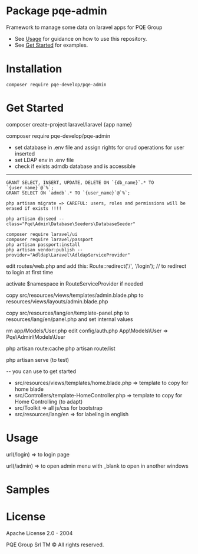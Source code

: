 # Package pqe-admin
Framework to manage some data on laravel apps for PQE Group

 * See [Usage](#usage) for guidance on how to use this repository.
 * See [Get Started](#getStarted) for examples.

# Installation
`composer require pqe-develop/pqe-admin`

# Get Started

composer create-project laravel/laravel {app name}

composer require pqe-develop/pqe-admin

- set database in .env file and assign rights for crud operations for user inserted
- set LDAP env in .env file
- check if exists admdb database and is accessible
--- 
    GRANT SELECT, INSERT, UPDATE, DELETE ON `{db_name}`.* TO `{user_name}`@`%`;
    GRANT SELECT ON `admdb`.* TO `{user_name}`@`%`;

	php artisan migrate => CAREFUL: users, roles and permissions will be erased if exists !!!!

	php artisan db:seed --class="Pqe\Admin\Database\Seeders\DatabaseSeeder"
    
	composer require laravel/ui
	composer require laravel/passport
	php artisan passport:install
	php artisan vendor:publish --provider="Adldap\Laravel\AdldapServiceProvider"

edit routes/web.php and add this:
    Route::redirect('/', '/login');   // to redirect to login at first time
    
activate $namespace in RouteServiceProvider if needed

copy src/resources/views/templates/admin.blade.php to resources/views/layouts/admin.blade.php

copy src/resources/lang/en/template-panel.php to resources/lang/en/panel.php and set internal values

rm app/Models/User.php 
edit config/auth.php 
    App\Models\User => Pqe\Admin\Models\User

php artisan route:cache
php artisan route:list

php artisan serve (to test)

-- you can use to get started
- src/resources/views/templates/home.blade.php => template to copy for home blade
- src/Controllers/template-HomeController.php => template to copy for Home Controlling (to adapt)
- src/Toolkit => all js/css for bootstrap
- src/resources/lang/en => for labeling in english

# Usage

url(/login) => to login page

url(/admin) => to open admin menu with _blank to open in another windows

# Samples

# License
Apache License 2.0 - 2004

PQE Group Srl TM
© All rights reserved.
